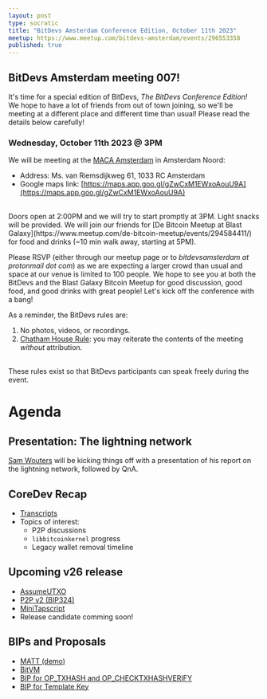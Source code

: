 ```yaml
---
layout: post
type: socratic
title: "BitDevs Amsterdam Conference Edition, October 11th 2023"
meetup: https://www.meetup.com/bitdevs-amsterdam/events/296553358
published: true
---
```


## BitDevs Amsterdam meeting 007!

It's time for a special edition of BitDevs, _The BitDevs Conference Edition!_ We hope to have a lot of friends from out of town joining, so we'll be meeting at a different place and different time than usual! Please read the details below carefully!

### Wednesday, October 11th 2023 @ 3PM

We will be meeting at the [MACA Amsterdam](https://www.maca.amsterdam/) in Amsterdam Noord:

* Address: Ms. van Riemsdijkweg 61, 1033 RC Amsterdam
* Google maps link: [https://maps.app.goo.gl/gZwCxM1EWxoAouU9A](https://maps.app.goo.gl/gZwCxM1EWxoAouU9A)

<br />
Doors open at 2:00PM and we will try to start promptly at 3PM. Light snacks will be provided. We will join our friends for [De Bitcoin Meetup at Blast Galaxy](https://www.meetup.com/de-bitcoin-meetup/events/294584411/) for food and drinks (~10 min walk away, starting at 5PM).

Please RSVP (either through our meetup page or to *bitdevsamsterdam at protonmail dot com*) as we are expecting a larger crowd than usual and space at our venue is limited to 100 people. We hope to see you at both the BitDevs and the Blast Galaxy Bitcoin Meetup for good discussion, good food, and good drinks with great people! Let's kick off the conference with a bang!

As a reminder, the BitDevs rules are:

1. No photos, videos, or recordings.
2. [Chatham House Rule](https://en.wikipedia.org/wiki/Chatham_House_Rule): you may
   reiterate the contents of the meeting *without* attribution.

<br />
These rules exist so that BitDevs participants can speak freely during the event.

# Agenda

## Presentation: The lightning network

[Sam Wouters](https://twitter.com/SDWouters) will be kicking things off with a presentation of his report on the lightning network, followed by QnA.

## CoreDev Recap

* [Transcripts](https://btctranscripts.com/bitcoin-core-dev-tech/2023-09/)
* Topics of interest:
  * P2P discussions
  * `libbitcoinkernel` progress
  * Legacy wallet removal timeline

## Upcoming v26 release

* [AssumeUTXO](https://github.com/bitcoin/bitcoin/pull/27596)
* [P2P v2 (BIP324)](https://github.com/bitcoin/bips/blob/master/bip-0324.mediawiki)
* [MiniTapscript](https://github.com/bitcoin/bitcoin/pull/27255)
* Release candidate comming soon!

## BIPs and Proposals

* [MATT (demo)](https://github.com/bigspider/pymatt)
* [BitVM](https://bitvm.org/bitvm.pdf)
* [BIP for OP\_TXHASH and OP\_CHECKTXHASHVERIFY](https://github.com/bitcoin/bips/pull/1500)
* [BIP for Template Key](https://github.com/reardencode/bips/blob/bip-template-key/bip-template-key.mediawiki)





